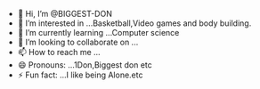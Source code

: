 - 👋 Hi, I’m @BIGGEST-DON
- 👀 I’m interested in ...Basketball,Video games and body building.
- 🌱 I’m currently learning ...Computer science
- 💞️ I’m looking to collaborate on ...
- 📫 How to reach me ...
- 😄 Pronouns: ...1Don,Biggest don etc
- ⚡ Fun fact: ...I like being Alone.etc

<!---
BIGGEST-DON/BIGGEST-DON is a ✨ special ✨ repository because its `README.md` (this file) appears on your GitHub profile.
You can click the Preview link to take a look at your changes.
--->
